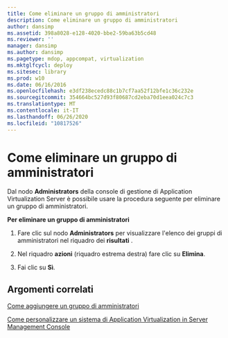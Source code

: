 ```yaml
---
title: Come eliminare un gruppo di amministratori
description: Come eliminare un gruppo di amministratori
author: dansimp
ms.assetid: 398a8028-e128-4020-bbe2-59ba63b5cd48
ms.reviewer: ''
manager: dansimp
ms.author: dansimp
ms.pagetype: mdop, appcompat, virtualization
ms.mktglfcycl: deploy
ms.sitesec: library
ms.prod: w10
ms.date: 06/16/2016
ms.openlocfilehash: e3df238ecedc88c1b7cf7aa52f12bfe1c36c232e
ms.sourcegitcommit: 354664bc527d93f80687cd2eba70d1eea024c7c3
ms.translationtype: MT
ms.contentlocale: it-IT
ms.lasthandoff: 06/26/2020
ms.locfileid: "10817526"
---
```

# Come eliminare un gruppo di amministratori


Dal nodo **Administrators** della console di gestione di Application Virtualization Server è possibile usare la procedura seguente per eliminare un gruppo di amministratori.

**Per eliminare un gruppo di amministratori**

1.  Fare clic sul nodo **Administrators** per visualizzare l'elenco dei gruppi di amministratori nel riquadro dei **risultati** .

2.  Nel riquadro **azioni** (riquadro estrema destra) fare clic su **Elimina**.

3.  Fai clic su **Sì**.

## Argomenti correlati


[Come aggiungere un gruppo di amministratori](how-to-add-an-administrator-group.md)

[Come personalizzare un sistema di Application Virtualization in Server Management Console](how-to-customize-an-application-virtualization-system-in-the-server-management-console.md)

 

 





